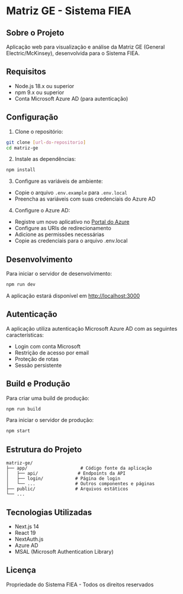 # Matriz GE - Sistema FIEA

## Sobre o Projeto

Aplicação web para visualização e análise da Matriz GE (General Electric/McKinsey), desenvolvida para o Sistema FIEA.

## Requisitos

- Node.js 18.x ou superior
- npm 9.x ou superior
- Conta Microsoft Azure AD (para autenticação)

## Configuração

1. Clone o repositório:
```bash
git clone [url-do-repositorio]
cd matriz-ge
```

2. Instale as dependências:
```bash
npm install
```

3. Configure as variáveis de ambiente:
- Copie o arquivo `.env.example` para `.env.local`
- Preencha as variáveis com suas credenciais do Azure AD

4. Configure o Azure AD:
- Registre um novo aplicativo no [Portal do Azure](https://portal.azure.com)
- Configure as URIs de redirecionamento
- Adicione as permissões necessárias
- Copie as credenciais para o arquivo .env.local

## Desenvolvimento

Para iniciar o servidor de desenvolvimento:
```bash
npm run dev
```

A aplicação estará disponível em [http://localhost:3000](http://localhost:3000)

## Autenticação

A aplicação utiliza autenticação Microsoft Azure AD com as seguintes características:
- Login com conta Microsoft
- Restrição de acesso por email
- Proteção de rotas
- Sessão persistente

## Build e Produção

Para criar uma build de produção:
```bash
npm run build
```

Para iniciar o servidor de produção:
```bash
npm start
```

## Estrutura do Projeto

```
matriz-ge/
├── app/                    # Código fonte da aplicação
│   ├── api/               # Endpoints da API
│   ├── login/            # Página de login
│   └── ...               # Outros componentes e páginas
├── public/               # Arquivos estáticos
└── ...
```

## Tecnologias Utilizadas

- Next.js 14
- React 19
- NextAuth.js
- Azure AD
- MSAL (Microsoft Authentication Library)

## Licença

Propriedade do Sistema FIEA - Todos os direitos reservados
